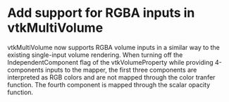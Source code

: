 # Add support for RGBA inputs in vtkMultiVolume

vtkMultiVolume now supports RGBA volume inputs in a similar way to the existing single-input
volume rendering. When turning off the IndependentComponent flag of the vtkVolumeProperty while
providing 4-components inputs to the mapper, the first three components are interpreted as RGB
colors and are not mapped through the color tranfer function. The fourth component is mapped
through the scalar opacity function.
